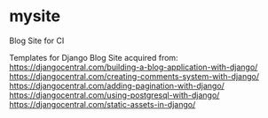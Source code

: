 # mysite
 Blog Site for CI


Templates for Django Blog Site acquired from:
https://djangocentral.com/building-a-blog-application-with-django/
https://djangocentral.com/creating-comments-system-with-django/
https://djangocentral.com/adding-pagination-with-django/
https://djangocentral.com/using-postgresql-with-django/
https://djangocentral.com/static-assets-in-django/
